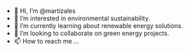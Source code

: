- 👋 Hi, I’m @martizales
- 👀 I’m interested in environmental sustainability.
- 🌱 I’m currently learning about renewable energy solutions.
- 💞️ I’m looking to collaborate on green energy projects.
- 📫 How to reach me ...

<!---
martizales/martizales is a ✨ special ✨ repository because its `README.md` (this file) appears on your GitHub profile.
You can click the Preview link to take a look at your changes.
--->
